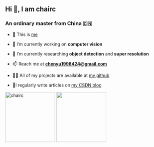 ## Hi 👋, I am chairc

### An ordinary master from China :cn:  

- 👻 This is [me](https://chairc.github.io/)

- 🔭 I’m currently working on **computer vision**

- 🌱 I’m currently researching **object detection** and **super resolution**

- 📫 Reach me at **chenyu1998424@gmail.com**

- 👨‍💻 All of my projects are available at [my github](https://github.com/chairc?tab=repositories)

- 📝I regularly write articles on [my CSDN blog](https://blog.csdn.net/qq_43226466)



<div> 
  <img height="160px"  src="https://github-readme-stats.vercel.app/api?username=chairc&show_icons=true&theme=transparent" alt="chairc" />
  <img height="160px" src="https://github-readme-stats.vercel.app/api/top-langs/?username=chairc&layout=compact&hide=c%2B%2B,cmake&theme=transparent" art="Top Langs" />
</div>
